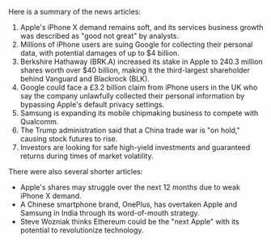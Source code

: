 Here is a summary of the news articles:

1. Apple's iPhone X demand remains soft, and its services business growth was described as "good not great" by analysts.
2. Millions of iPhone users are suing Google for collecting their personal data, with potential damages of up to $4 billion.
3. Berkshire Hathaway (BRK.A) increased its stake in Apple to 240.3 million shares worth over $40 billion, making it the third-largest shareholder behind Vanguard and Blackrock (BLK).
4. Google could face a £3.2 billion claim from iPhone users in the UK who say the company unlawfully collected their personal information by bypassing Apple's default privacy settings.
5. Samsung is expanding its mobile chipmaking business to compete with Qualcomm.
6. The Trump administration said that a China trade war is "on hold," causing stock futures to rise.
7. Investors are looking for safe high-yield investments and guaranteed returns during times of market volatility.

There were also several shorter articles:

* Apple's shares may struggle over the next 12 months due to weak iPhone X demand.
* A Chinese smartphone brand, OnePlus, has overtaken Apple and Samsung in India through its word-of-mouth strategy.
* Steve Wozniak thinks Ethereum could be the "next Apple" with its potential to revolutionize technology.
